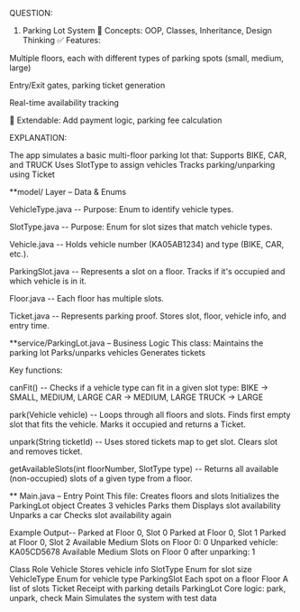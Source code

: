 QUESTION:
1. Parking Lot System
🧠 Concepts: OOP, Classes, Inheritance, Design Thinking
✅ Features:

Multiple floors, each with different types of parking spots (small, medium, large)

Entry/Exit gates, parking ticket generation

Real-time availability tracking

🔁 Extendable: Add payment logic, parking fee calculation


EXPLANATION:

The app simulates a basic multi-floor parking lot that:
Supports BIKE, CAR, and TRUCK
Uses SlotType to assign vehicles
Tracks parking/unparking using Ticket

**model/ Layer – Data & Enums

VehicleType.java -- 
Purpose: Enum to identify vehicle types.

SlotType.java --
Purpose: Enum for slot sizes that match vehicle types.

Vehicle.java --
Holds vehicle number (KA05AB1234) and type (BIKE, CAR, etc.).

ParkingSlot.java --
Represents a slot on a floor.
Tracks if it's occupied and which vehicle is in it.

Floor.java --
Each floor has multiple slots.

Ticket.java --
Represents parking proof.
Stores slot, floor, vehicle info, and entry time.

 **service/ParkingLot.java – Business Logic
This class:
Maintains the parking lot
Parks/unparks vehicles
Generates tickets

Key functions:

canFit() --
Checks if a vehicle type can fit in a given slot type:
BIKE → SMALL, MEDIUM, LARGE
CAR → MEDIUM, LARGE
TRUCK → LARGE

park(Vehicle vehicle) --
Loops through all floors and slots.
Finds first empty slot that fits the vehicle.
Marks it occupied and returns a Ticket.

unpark(String ticketId) --
Uses stored tickets map to get slot.
Clears slot and removes ticket.

getAvailableSlots(int floorNumber, SlotType type) --
Returns all available (non-occupied) slots of a given type from a floor.


** Main.java – Entry Point
This file:
Creates floors and slots
Initializes the ParkingLot object
Creates 3 vehicles
Parks them
Displays slot availability
Unparks a car
Checks slot availability again

Example Output--
Parked at Floor 0, Slot 0
Parked at Floor 0, Slot 1
Parked at Floor 0, Slot 2
Available Medium Slots on Floor 0: 0
Unparked vehicle: KA05CD5678
Available Medium Slots on Floor 0 after unparking: 1



Class	            Role
Vehicle	           Stores vehicle info
SlotType	       Enum for slot size
VehicleType	       Enum for vehicle type
ParkingSlot	       Each spot on a floor
Floor	           A list of slots
Ticket	           Receipt with parking details
ParkingLot	       Core logic: park, unpark, check
Main	           Simulates the system with test data